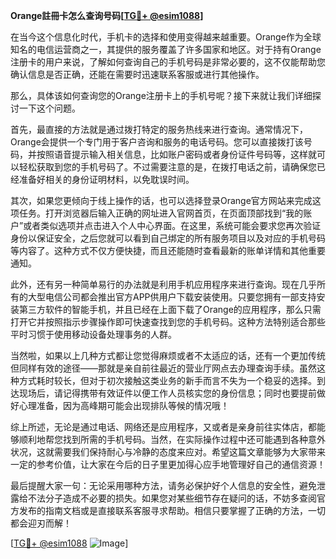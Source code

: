 **Orange註冊卡怎么查询号码[[TG💪+ @esim1088](https://t.me/s/esim1088)]**

在当今这个信息化时代，手机卡的选择和使用变得越来越重要。Orange作为全球知名的电信运营商之一，其提供的服务覆盖了许多国家和地区。对于持有Orange注册卡的用户来说，了解如何查询自己的手机号码是非常必要的，这不仅能帮助您确认信息是否正确，还能在需要时迅速联系客服或进行其他操作。

那么，具体该如何查询您的Orange注册卡上的手机号呢？接下来就让我们详细探讨一下这个问题。

首先，最直接的方法就是通过拨打特定的服务热线来进行查询。通常情况下，Orange会提供一个专门用于客户咨询和服务的电话号码。您可以直接拨打该号码，并按照语音提示输入相关信息，比如账户密码或者身份证件号码等，这样就可以轻松获取到您的手机号码了。不过需要注意的是，在拨打电话之前，请确保您已经准备好相关的身份证明材料，以免耽误时间。

其次，如果您更倾向于线上操作的话，也可以选择登录Orange官方网站来完成这项任务。打开浏览器后输入正确的网址进入官网首页，在页面顶部找到“我的账户”或者类似选项并点击进入个人中心界面。在这里，系统可能会要求您再次验证身份以保证安全，之后您就可以看到自己绑定的所有服务项目以及对应的手机号码等内容了。这种方式不仅方便快捷，而且还能随时查看最新的账单详情和其他重要通知。

此外，还有另一种简单易行的办法就是利用手机应用程序来进行查询。现在几乎所有的大型电信公司都会推出官方APP供用户下载安装使用。只要您拥有一部支持安装第三方软件的智能手机，并且已经在上面下载了Orange的应用程序，那么只需打开它并按照指示步骤操作即可快速查找到您的手机号码。这种方法特别适合那些平时习惯于使用移动设备处理事务的人群。

当然啦，如果以上几种方式都让您觉得麻烦或者不太适应的话，还有一个更加传统但同样有效的途径——那就是亲自前往最近的营业厅网点去办理查询手续。虽然这种方式耗时较长，但对于初次接触这类业务的新手而言不失为一个稳妥的选择。到达现场后，请记得携带有效证件以便工作人员核实您的身份信息；同时也要提前做好心理准备，因为高峰期可能会出现排队等候的情况哦！

综上所述，无论是通过电话、网络还是应用程序，又或者是亲身前往实体店，都能够顺利地帮您找到所需的手机号码。当然，在实际操作过程中还可能遇到各种意外状况，这就需要我们保持耐心与冷静的态度来应对。希望这篇文章能够为大家带来一定的参考价值，让大家在今后的日子里更加得心应手地管理好自己的通信资源！

最后提醒大家一句：无论采用哪种方法，请务必保护好个人信息的安全性，避免泄露给不法分子造成不必要的损失。如果您对某些细节存在疑问的话，不妨多查阅官方发布的指南文档或是直接联系客服寻求帮助。相信只要掌握了正确的方法，一切都会迎刃而解！

[[TG💪+ @esim1088](https://t.me/s/esim1088) ![Image](https://i.postimg.cc/4NQfJmqS/Snipaste-2025-05-13-00-14-12.png)]
